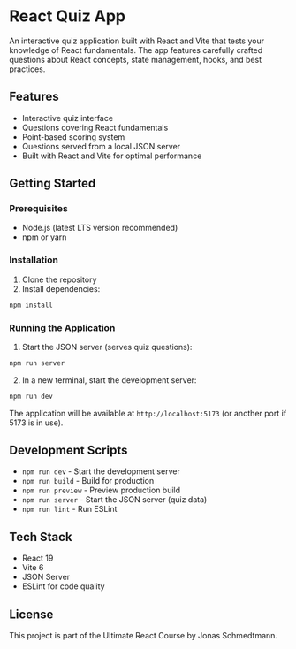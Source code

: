 # React Quiz App

An interactive quiz application built with React and Vite that tests your knowledge of React fundamentals. The app features carefully crafted questions about React concepts, state management, hooks, and best practices.

## Features

- Interactive quiz interface
- Questions covering React fundamentals
- Point-based scoring system
- Questions served from a local JSON server
- Built with React and Vite for optimal performance

## Getting Started

### Prerequisites

- Node.js (latest LTS version recommended)
- npm or yarn

### Installation

1. Clone the repository
2. Install dependencies:
```bash
npm install
```

### Running the Application

1. Start the JSON server (serves quiz questions):
```bash
npm run server
```

2. In a new terminal, start the development server:
```bash
npm run dev
```

The application will be available at `http://localhost:5173` (or another port if 5173 is in use).

## Development Scripts

- `npm run dev` - Start the development server
- `npm run build` - Build for production
- `npm run preview` - Preview production build
- `npm run server` - Start the JSON server (quiz data)
- `npm run lint` - Run ESLint

## Tech Stack

- React 19
- Vite 6
- JSON Server
- ESLint for code quality

## License

This project is part of the Ultimate React Course by Jonas Schmedtmann.
